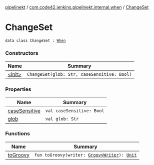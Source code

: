 [pipelinekt](../../index.md) / [com.code42.jenkins.pipelinekt.internal.when](../index.md) / [ChangeSet](./index.md)

# ChangeSet

`data class ChangeSet : `[`When`](../../com.code42.jenkins.pipelinekt.core/-when.md)

### Constructors

| Name | Summary |
|---|---|
| [&lt;init&gt;](-init-.md) | `ChangeSet(glob: Str, caseSensitive: Bool)` |

### Properties

| Name | Summary |
|---|---|
| [caseSensitive](case-sensitive.md) | `val caseSensitive: Bool` |
| [glob](glob.md) | `val glob: Str` |

### Functions

| Name | Summary |
|---|---|
| [toGroovy](to-groovy.md) | `fun toGroovy(writer: `[`GroovyWriter`](../../com.code42.jenkins.pipelinekt.core.writer/-groovy-writer/index.md)`): `[`Unit`](https://kotlinlang.org/api/latest/jvm/stdlib/kotlin/-unit/index.html) |
